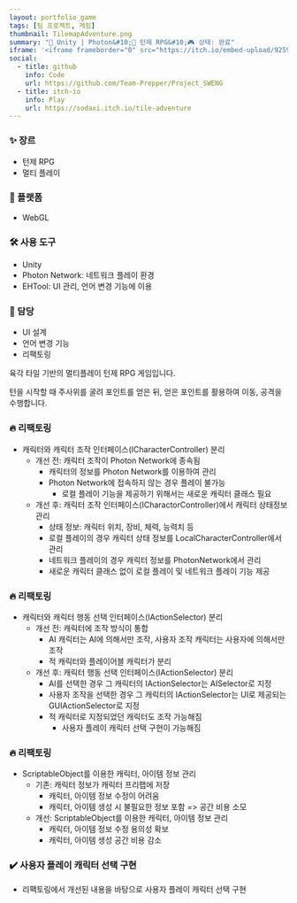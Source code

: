 ```yaml
---
layout: portfolio_game
tags: [팀 프로젝트, 게임]
thumbnail: TilemapAdventure.png
summary: "🔧 Unity | Photon&#10;🌟 턴제 RPG&#10;🎮 상태: 완료"
iframe: '<iframe frameborder="0" src="https://itch.io/embed-upload/9259896" allow="autoplay; fullscreen" style="width: 1980px; height: 1200px; transform: scale(0.1515) translateX(-50%); /* 300/1980 */ transform-origin: top left; border: none;"><a href="https://sodaxi.itch.io/tile-adventure">Play TileMapAdventure on itch.io</a></iframe>'
social:
  - title: github
    info: Code
    url: https://github.com/Team-Prepper/Project_SWENG
  - title: itch-io
    info: Play
    url: https://sodaxi.itch.io/tile-adventure
---
```

<!-- card: 💡 게임 개요 -->


### ✨ 장르
- 턴제 RPG
- 멀티 플레이

### 📱 플랫폼
- WebGL

### 🛠 사용 도구
- Unity
- Photon Network: 네트워크 플레이 환경
- EHTool: UI 관리, 언어 변경 기능에 이용

### 👤 담당
- UI 설계
- 언어 변경 기능
- 리팩토링

<!-- card: 📖 게임 소개  -->

육각 타일 기반의 멀티플레이 턴제 RPG 게임입니다.

턴을 시작할 때 주사위를 굴려 포인트를 얻은 뒤, 얻은 포인트를 활용하여 이동, 공격을 수행합니다.

<!-- card: 🛠️ 주요 기능 및 기여 -->

### 🔥 리팩토링
- 캐릭터와 캐릭터 조작 인터페이스(ICharacterController) 분리
	- 개선 전: 캐릭터 조작이 Photon Network에 종속됨
		- 캐릭터의 정보를 Photon Network를 이용하여 관리
		- Photon Network에 접속하지 않는 경우 플레이 불가능
			- 로컬 플레이 기능을 제공하기 위해서는 새로운 캐릭터 클래스 필요
	- 개선 후: 캐릭터 조작 인터페이스(ICharactorController)에서 캐릭터 상태정보 관리
		- 상태 정보: 캐릭터 위치, 장비, 체력, 능력치 등
		- 로컬 플레이의 경우 캐릭터 상태 정보를 LocalCharacterController에서 관리
		- 네트워크 플레이의 경우 캐릭터 정보를 PhotonNetwork에서 관리
		- 새로운 캐릭터 클래스 없이 로컬 플레이 및 네트워크 플레이 기능 제공

<!-- card: 🛠️ 주요 기능 및 기여 -->
### 🔥 리팩토링
- 캐릭터와 캐릭터 행동 선택 인터페이스(IActionSelector) 분리
	- 개선 전: 캐릭터에 조작 방식이 통합
		- AI 캐릭터는 AI에 의해서만 조작, 사용자 조작 캐릭터는 사용자에 의해서만 조작
		- 적 캐릭터와 플레이어블 캐릭터가 분리
	- 개선 후: 캐릭터 행동 선택 인터페이스(IActionSelector) 분리
		- AI를 선택한 경우 그 캐릭터의 IActionSelector는 AISelector로 지정
		- 사용자 조작을 선택한 경우 그 캐릭터의 IActionSelector는 UI로 제공되는 GUIActionSelector로 지정
		- 적 캐릭터로 지정되었던 캐릭터도 조작 가능해짐
			- 사용자 플레이 캐릭터 선택 구현이 가능해짐
      
<!-- card: 🛠️ 주요 기능 및 기여 -->
### 🔥 리팩토링
- ScriptableObject를 이용한 캐릭터, 아이템 정보 관리
	- 기존: 캐릭터 정보가 캐릭터 프리팹에 저장
		- 캐릭터, 아이템 정보 수정이 어려움
		- 캐릭터, 아이템 생성 시 불필요한 정보 포함 => 공간 비용 소모
	- 개선: ScriptableObject를 이용한 캐릭터, 아이템 정보 관리
		- 캐릭터, 아이템 정보 수정 용의성 확보
		- 캐릭터, 아이템 생성 공간 비용 감소

### ✔️ 사용자 플레이 캐릭터 선택 구현
- 리팩토링에서 개선된 내용을 바탕으로 사용자 플레이 캐릭터 선택 구현